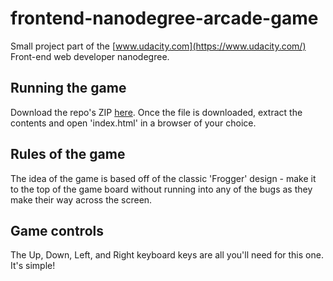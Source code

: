 frontend-nanodegree-arcade-game
===============================
Small project part of the [www.udacity.com](https://www.udacity.com/) Front-end web developer nanodegree.
## Running the game
Download the repo's ZIP [here](https://github.com/rmfern/frontend-nanodegree-arcade-game/archive/master.zip). Once the file is downloaded, extract the contents and open 'index.html' in a browser of your choice.

## Rules of the game
The idea of the game is based off of the classic 'Frogger' design - make it to the top of the game board without running into any of the bugs as they make their way across the screen.

## Game controls
The Up, Down, Left, and Right keyboard keys are all you'll need for this one. It's simple!
